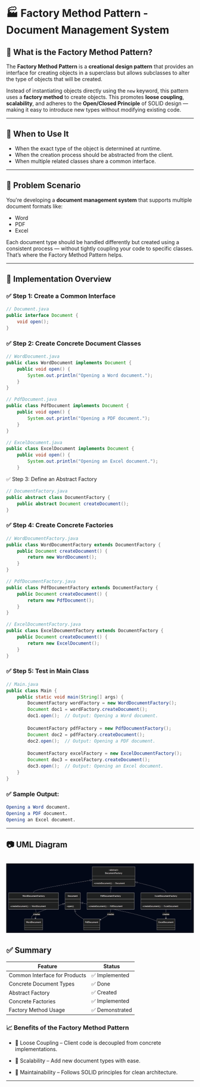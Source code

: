 # 🏭 Factory Method Pattern - Document Management System

## 📖 What is the Factory Method Pattern?

The **Factory Method Pattern** is a **creational design pattern** that provides an interface for creating objects in a superclass but allows subclasses to alter the type of objects that will be created.

Instead of instantiating objects directly using the `new` keyword, this pattern uses a **factory method** to create objects. This promotes **loose coupling**, **scalability**, and adheres to the **Open/Closed Principle** of SOLID design — making it easy to introduce new types without modifying existing code.

---

## 🎯 When to Use It
- When the exact type of the object is determined at runtime.
- When the creation process should be abstracted from the client.
- When multiple related classes share a common interface.

---

## 🧠 Problem Scenario

You're developing a **document management system** that supports multiple document formats like:
- Word
- PDF
- Excel

Each document type should be handled differently but created using a consistent process — without tightly coupling your code to specific classes. That’s where the Factory Method Pattern helps.

---

## 🧪 Implementation Overview

### ✅ Step 1: Create a Common Interface

```java
// Document.java
public interface Document {
    void open();
}
```

### ✅ Step 2: Create Concrete Document Classes

```java
// WordDocument.java
public class WordDocument implements Document {
    public void open() {
        System.out.println("Opening a Word document.");
    }
}
```

```java
// PdfDocument.java
public class PdfDocument implements Document {
    public void open() {
        System.out.println("Opening a PDF document.");
    }
}
```

```java
// ExcelDocument.java
public class ExcelDocument implements Document {
    public void open() {
        System.out.println("Opening an Excel document.");
    }
```

✅ Step 3: Define an Abstract Factory

```java
// DocumentFactory.java
public abstract class DocumentFactory {
    public abstract Document createDocument();
}
```

### ✅ Step 4: Create Concrete Factories

```java
// WordDocumentFactory.java
public class WordDocumentFactory extends DocumentFactory {
    public Document createDocument() {
        return new WordDocument();
    }
}
```

```java
// PdfDocumentFactory.java
public class PdfDocumentFactory extends DocumentFactory {
    public Document createDocument() {
        return new PdfDocument();
    }
}

```
```java
// ExcelDocumentFactory.java
public class ExcelDocumentFactory extends DocumentFactory {
    public Document createDocument() {
        return new ExcelDocument();
    }
}

```
### ✅ Step 5: Test in Main Class

```java
// Main.java
public class Main {
    public static void main(String[] args) {
        DocumentFactory wordFactory = new WordDocumentFactory();
        Document doc1 = wordFactory.createDocument();
        doc1.open();  // Output: Opening a Word document.

        DocumentFactory pdfFactory = new PdfDocumentFactory();
        Document doc2 = pdfFactory.createDocument();
        doc2.open();  // Output: Opening a PDF document.

        DocumentFactory excelFactory = new ExcelDocumentFactory();
        Document doc3 = excelFactory.createDocument();
        doc3.open();  // Output: Opening an Excel document.
    }
}
```
### ✅ Sample Output:
```mathematica
Opening a Word document.
Opening a PDF document.
Opening an Excel document.
```
---
## 📷 UML Diagram
![alt text](image-2.png)
---

## ✅ Summary

| Feature                     | Status           |
|-----------------------------|------------------|
| Common Interface for Products | ✅ Implemented  |
| Concrete Document Types       | ✅ Done         |
| Abstract Factory              | ✅ Created      |
| Concrete Factories            | ✅ Implemented  |
| Factory Method Usage          | ✅ Demonstrated |

### 📈 Benefits of the Factory Method Pattern
- 🔄 Loose Coupling – Client code is decoupled from concrete implementations.

- 🧩 Scalability – Add new document types with ease.

- 🧼 Maintainability – Follows SOLID principles for clean architecture.

---
